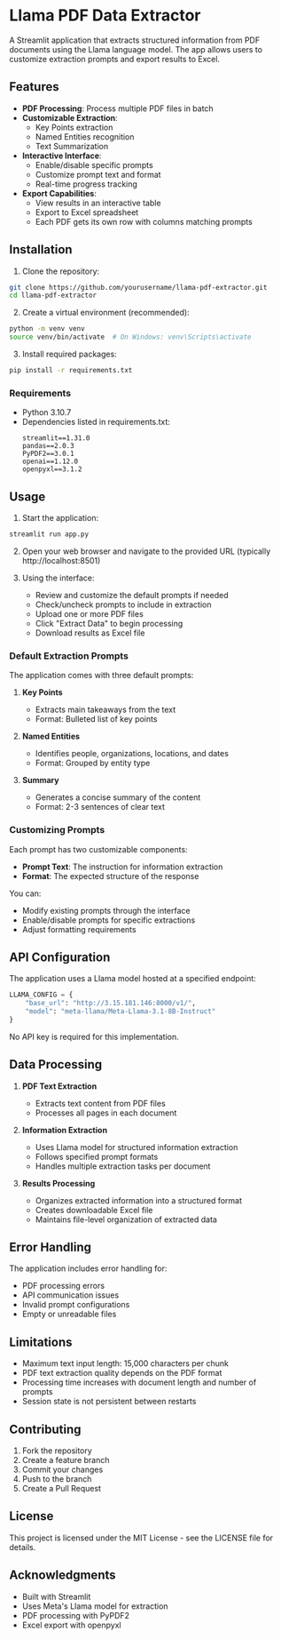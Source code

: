 # Llama PDF Data Extractor

A Streamlit application that extracts structured information from PDF documents using the Llama language model. The app allows users to customize extraction prompts and export results to Excel.

## Features

- **PDF Processing**: Process multiple PDF files in batch
- **Customizable Extraction**:
  - Key Points extraction
  - Named Entities recognition
  - Text Summarization
- **Interactive Interface**:
  - Enable/disable specific prompts
  - Customize prompt text and format
  - Real-time progress tracking
- **Export Capabilities**:
  - View results in an interactive table
  - Export to Excel spreadsheet
  - Each PDF gets its own row with columns matching prompts

## Installation

1. Clone the repository:
```bash
git clone https://github.com/yourusername/llama-pdf-extractor.git
cd llama-pdf-extractor
```

2. Create a virtual environment (recommended):
```bash
python -m venv venv
source venv/bin/activate  # On Windows: venv\Scripts\activate
```

3. Install required packages:
```bash
pip install -r requirements.txt
```

### Requirements
- Python 3.10.7
- Dependencies listed in requirements.txt:
  ```
  streamlit==1.31.0
  pandas==2.0.3
  PyPDF2==3.0.1
  openai==1.12.0
  openpyxl==3.1.2
  ```

## Usage

1. Start the application:
```bash
streamlit run app.py
```

2. Open your web browser and navigate to the provided URL (typically http://localhost:8501)

3. Using the interface:
   - Review and customize the default prompts if needed
   - Check/uncheck prompts to include in extraction
   - Upload one or more PDF files
   - Click "Extract Data" to begin processing
   - Download results as Excel file

### Default Extraction Prompts

The application comes with three default prompts:

1. **Key Points**
   - Extracts main takeaways from the text
   - Format: Bulleted list of key points

2. **Named Entities**
   - Identifies people, organizations, locations, and dates
   - Format: Grouped by entity type

3. **Summary**
   - Generates a concise summary of the content
   - Format: 2-3 sentences of clear text

### Customizing Prompts

Each prompt has two customizable components:
- **Prompt Text**: The instruction for information extraction
- **Format**: The expected structure of the response

You can:
- Modify existing prompts through the interface
- Enable/disable prompts for specific extractions
- Adjust formatting requirements

## API Configuration

The application uses a Llama model hosted at a specified endpoint:
```python
LLAMA_CONFIG = {
    "base_url": "http://3.15.181.146:8000/v1/",
    "model": "meta-llama/Meta-Llama-3.1-8B-Instruct"
}
```

No API key is required for this implementation.

## Data Processing

1. **PDF Text Extraction**
   - Extracts text content from PDF files
   - Processes all pages in each document

2. **Information Extraction**
   - Uses Llama model for structured information extraction
   - Follows specified prompt formats
   - Handles multiple extraction tasks per document

3. **Results Processing**
   - Organizes extracted information into a structured format
   - Creates downloadable Excel file
   - Maintains file-level organization of extracted data

## Error Handling

The application includes error handling for:
- PDF processing errors
- API communication issues
- Invalid prompt configurations
- Empty or unreadable files

## Limitations

- Maximum text input length: 15,000 characters per chunk
- PDF text extraction quality depends on the PDF format
- Processing time increases with document length and number of prompts
- Session state is not persistent between restarts

## Contributing

1. Fork the repository
2. Create a feature branch
3. Commit your changes
4. Push to the branch
5. Create a Pull Request

## License

This project is licensed under the MIT License - see the LICENSE file for details.

## Acknowledgments

- Built with Streamlit
- Uses Meta's Llama model for extraction
- PDF processing with PyPDF2
- Excel export with openpyxl
